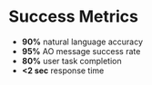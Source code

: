 # Success Metrics

- **90%** natural language accuracy
- **95%** AO message success rate
- **80%** user task completion
- **<2 sec** response time
